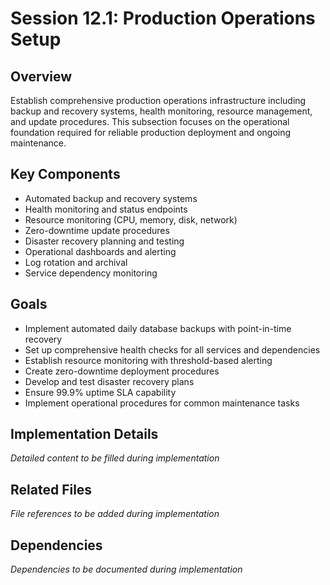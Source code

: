 # Session 12.1: Production Operations Setup

## Overview
Establish comprehensive production operations infrastructure including backup and recovery systems, health monitoring, resource management, and update procedures. This subsection focuses on the operational foundation required for reliable production deployment and ongoing maintenance.

## Key Components
- Automated backup and recovery systems
- Health monitoring and status endpoints
- Resource monitoring (CPU, memory, disk, network)
- Zero-downtime update procedures
- Disaster recovery planning and testing
- Operational dashboards and alerting
- Log rotation and archival
- Service dependency monitoring

## Goals
- Implement automated daily database backups with point-in-time recovery
- Set up comprehensive health checks for all services and dependencies
- Establish resource monitoring with threshold-based alerting
- Create zero-downtime deployment procedures
- Develop and test disaster recovery plans
- Ensure 99.9% uptime SLA capability
- Implement operational procedures for common maintenance tasks

## Implementation Details
*Detailed content to be filled during implementation*

## Related Files
*File references to be added during implementation*

## Dependencies
*Dependencies to be documented during implementation*